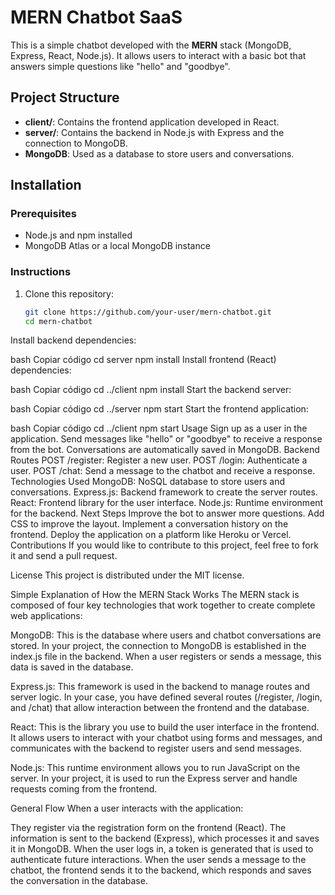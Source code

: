 # MERN Chatbot SaaS

This is a simple chatbot developed with the **MERN** stack (MongoDB, Express, React, Node.js). It allows users to interact with a basic bot that answers simple questions like "hello" and "goodbye".

## Project Structure

- **client/**: Contains the frontend application developed in React.
- **server/**: Contains the backend in Node.js with Express and the connection to MongoDB.
- **MongoDB**: Used as a database to store users and conversations.

## Installation

### Prerequisites

- Node.js and npm installed
- MongoDB Atlas or a local MongoDB instance

### Instructions

1. Clone this repository:
   ```bash
   git clone https://github.com/your-user/mern-chatbot.git
   cd mern-chatbot
Install backend dependencies:

bash
Copiar código
cd server
npm install
Install frontend (React) dependencies:

bash
Copiar código
cd ../client
npm install
Start the backend server:

bash
Copiar código
cd ../server
npm start
Start the frontend application:

bash
Copiar código
cd ../client
npm start
Usage
Sign up as a user in the application.
Send messages like "hello" or "goodbye" to receive a response from the bot.
Conversations are automatically saved in MongoDB.
Backend Routes
POST /register: Register a new user.
POST /login: Authenticate a user.
POST /chat: Send a message to the chatbot and receive a response.
Technologies Used
MongoDB: NoSQL database to store users and conversations.
Express.js: Backend framework to create the server routes.
React: Frontend library for the user interface.
Node.js: Runtime environment for the backend.
Next Steps
Improve the bot to answer more questions.
Add CSS to improve the layout.
Implement a conversation history on the frontend.
Deploy the application on a platform like Heroku or Vercel.
Contributions
If you would like to contribute to this project, feel free to fork it and send a pull request.

License
This project is distributed under the MIT license.

Simple Explanation of How the MERN Stack Works
The MERN stack is composed of four key technologies that work together to create complete web applications:

MongoDB: This is the database where users and chatbot conversations are stored. In your project, the connection to MongoDB is established in the index.js file in the backend. When a user registers or sends a message, this data is saved in the database.

Express.js: This framework is used in the backend to manage routes and server logic. In your case, you have defined several routes (/register, /login, and /chat) that allow interaction between the frontend and the database.

React: This is the library you use to build the user interface in the frontend. It allows users to interact with your chatbot using forms and messages, and communicates with the backend to register users and send messages.

Node.js: This runtime environment allows you to run JavaScript on the server. In your project, it is used to run the Express server and handle requests coming from the frontend.

General Flow
When a user interacts with the application:

They register via the registration form on the frontend (React).
The information is sent to the backend (Express), which processes it and saves it in MongoDB.
When the user logs in, a token is generated that is used to authenticate future interactions.
When the user sends a message to the chatbot, the frontend sends it to the backend, which responds and saves the conversation in the database.